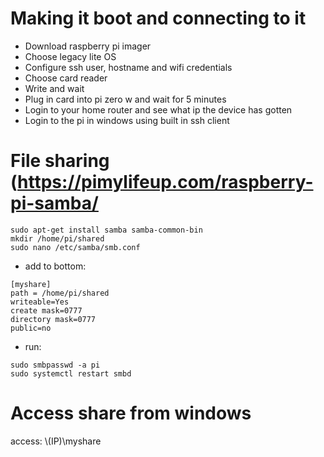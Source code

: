 # Making it boot and connecting to it

- Download raspberry pi imager
- Choose legacy lite OS
- Configure ssh user, hostname and wifi credentials
- Choose card reader
- Write and wait
- Plug in card into pi zero w and wait for 5 minutes
- Login to your home router and see what ip the device has gotten
- Login to the pi in windows using built in ssh client

# File sharing (https://pimylifeup.com/raspberry-pi-samba/
```
sudo apt-get install samba samba-common-bin
mkdir /home/pi/shared
sudo nano /etc/samba/smb.conf
```

- add to bottom:
```
[myshare]
path = /home/pi/shared
writeable=Yes
create mask=0777
directory mask=0777
public=no
```

- run:
```
sudo smbpasswd -a pi
sudo systemctl restart smbd
```

# Access share from windows
access: \\(IP)\myshare
